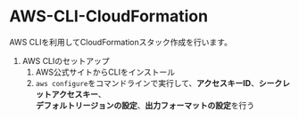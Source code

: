 # AWS-CLI-CloudFormation
AWS CLIを利用してCloudFormationスタック作成を行います。

1. AWS CLIのセットアップ
   1. AWS公式サイトからCLIをインストール
   2. `aws configure`をコマンドラインで実行して、**アクセスキーID**、**シークレットアクセスキー**、<br>**デフォルトリージョンの設定**、**出力フォーマットの設定**を行う
